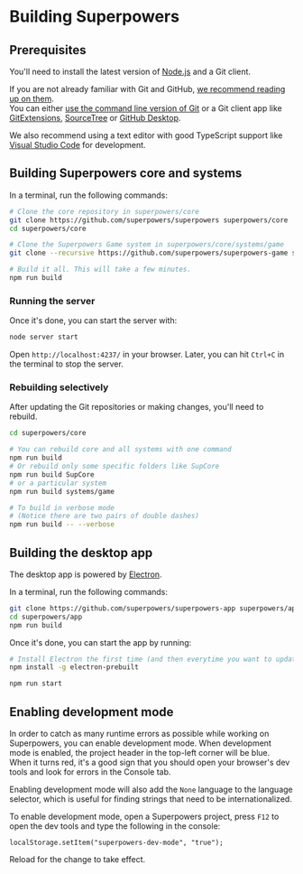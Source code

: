 # Building Superpowers 

## Prerequisites

You'll need to install the latest version of [Node.js](http://nodejs.org/) and a Git client.

If you are not already familiar with Git and GitHub,
[we recommend reading up on them](https://google.com/search?q=learn+git+github).  
You can either [use the command line version of Git](http://git-scm.com/) or a Git client app
like [GitExtensions](http://gitextensions.github.io/), [SourceTree](https://www.sourcetreeapp.com/) or [GitHub Desktop](https://desktop.github.com/).

We also recommend using a text editor with good TypeScript support like [Visual Studio Code](https://code.visualstudio.com/) for development.

## Building Superpowers core and systems

In a terminal, run the following commands:

```bash
# Clone the core repository in superpowers/core
git clone https://github.com/superpowers/superpowers superpowers/core
cd superpowers/core

# Clone the Superpowers Game system in superpowers/core/systems/game
git clone --recursive https://github.com/superpowers/superpowers-game systems/game

# Build it all. This will take a few minutes.
npm run build
```

### Running the server

Once it's done, you can start the server with:

```bash
node server start
```

Open `http://localhost:4237/` in your browser.
Later, you can hit `Ctrl+C` in the terminal to stop the server.

### Rebuilding selectively

After updating the Git repositories or making changes, you'll need to rebuild.

```bash
cd superpowers/core

# You can rebuild core and all systems with one command
npm run build
# Or rebuild only some specific folders like SupCore
npm run build SupCore
# or a particular system
npm run build systems/game

# To build in verbose mode
# (Notice there are two pairs of double dashes)
npm run build -- --verbose
```

## Building the desktop app

The desktop app is powered by [Electron](http://electron.atom.io/).

In a terminal, run the following commands:

```bash
git clone https://github.com/superpowers/superpowers-app superpowers/app
cd superpowers/app
npm run build
```

Once it's done, you can start the app by running:

```bash
# Install Electron the first time (and then everytime you want to update it)
npm install -g electron-prebuilt

npm run start
```

## Enabling development mode

In order to catch as many runtime errors as possible while working on Superpowers,
you can enable development mode.
When development mode is enabled, the project header in the top-left corner
will be blue. When it turns red, it's a good sign that you should
open your browser's dev tools and look for errors in the Console tab.

Enabling development mode will also add the `None` language to the language selector, which is useful for finding strings that need to be internationalized.

To enable development mode, open a Superpowers project, press `F12` to open the dev tools and type the following in the console:

    localStorage.setItem("superpowers-dev-mode", "true");

Reload for the change to take effect.
